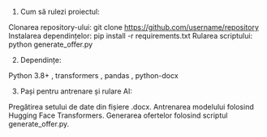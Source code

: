 1. Cum să rulezi proiectul:

Clonarea repository-ului: git clone https://github.com/username/repository
Instalarea dependințelor: pip install -r requirements.txt
Rularea scriptului: python generate_offer.py

2. Dependințe:

Python 3.8+ , transformers , pandas , python-docx


3. Pași pentru antrenare și rulare AI:

Pregătirea setului de date din fișiere .docx.
Antrenarea modelului folosind Hugging Face Transformers.
Generarea ofertelor folosind scriptul generate_offer.py.
